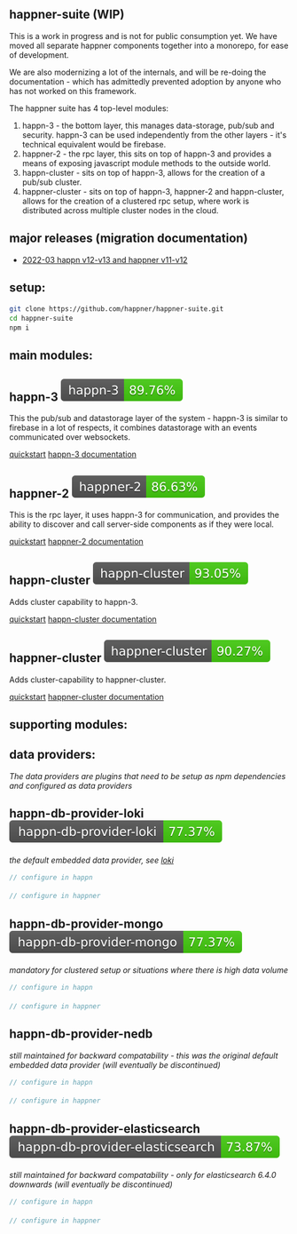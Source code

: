 happner-suite (WIP)
-------------------
This is a work in progress and is not for public consumption yet. We have moved all separate happner components together into a monorepo, for ease of development.

We are also modernizing a lot of the internals, and will be re-doing the documentation - which has admittedly prevented adoption by anyone who has not worked on this framework.

The happner suite has 4 top-level modules:

1. happn-3 - the bottom layer, this manages data-storage, pub/sub and security. happn-3 can be used independently from the other layers - it's technical equivalent would be firebase.
2. happner-2 - the rpc layer, this sits on top of happn-3 and provides a means of exposing javascript module methods to the outside world.
3. happn-cluster - sits on top of happn-3, allows for the creation of a pub/sub cluster.
4. happner-cluster - sits on top of happn-3, happner-2 and happn-cluster, allows for the creation of a clustered rpc setup, where work is distributed across multiple cluster nodes in the cloud.

major releases (migration documentation)
-----------------------------------------------------------------
- [2022-03 happn v12-v13 and happner v11-v12](https://github.com/happner/happner-suite/tree/master/documentation/migration/major-release-2022-03.md)

setup:
-----

```bash
git clone https://github.com/happner/happner-suite.git
cd happner-suite
npm i
```

main modules:
-------------

happn-3 ![coverage](https://github.com/happner/happner-suite/blob/platform-coverage/master/latest/happn-3.badge.svg?raw=true)
-------
This the pub/sub and datastorage layer of the system - happn-3 is similar to firebase in a lot of respects, it combines datastorage with an events communicated over websockets.

[quickstart]()
[happn-3 documentation]()

happner-2 ![coverage](https://github.com/happner/happner-suite/blob/platform-coverage/master/latest/happner-2.badge.svg?raw=true)
---------
This is the rpc layer, it uses happn-3 for communication, and provides the ability to discover and call server-side components as if they were local.

[quickstart]()
[happner-2 documentation]()

happn-cluster ![coverage](https://github.com/happner/happner-suite/blob/platform-coverage/master/latest/happn-cluster.badge.svg?raw=true)
-------------
Adds cluster capability to happn-3.

[quickstart]()
[happn-cluster documentation]()

happner-cluster ![coverage](https://github.com/happner/happner-suite/blob/platform-coverage/master/latest/happner-cluster.badge.svg?raw=true)
---------------
Adds cluster-capability to happner-cluster.

[quickstart]()
[happner-cluster documentation]()

supporting modules:
--------------------

data providers:
---------------
*The data providers are plugins that need to be setup as npm dependencies and configured as data providers*

happn-db-provider-loki ![coverage](https://github.com/happner/happner-suite/blob/platform-coverage/master/latest/happn-db-provider-loki.badge.svg?raw=true)
----------------------
*the default embedded data provider, see [loki](https://github.com/techfort/LokiJS)*

```javascript
// configure in happn

// configure in happner

```

happn-db-provider-mongo ![coverage](https://github.com/happner/happner-suite/blob/platform-coverage/master/latest/happn-db-provider-mongo.badge.svg?raw=true)
----------------------
*mandatory for clustered setup or situations where there is high data volume*

```javascript
// configure in happn

// configure in happner

```

happn-db-provider-nedb
----------------------
*still maintained for backward compatability - this was the original default embedded data provider (will eventually be discontinued)*

```javascript
// configure in happn

// configure in happner

```

happn-db-provider-elasticsearch ![coverage](https://github.com/happner/happner-suite/blob/platform-coverage/master/latest/happn-db-provider-elasticsearch.badge.svg?raw=true)
----------------------
*still maintained for backward compatability - only for elasticsearch 6.4.0 downwards (will eventually be discontinued)*

```javascript
// configure in happn

// configure in happner

```
